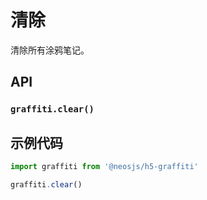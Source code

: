 # 清除

清除所有涂鸦笔记。

## API
### `graffiti.clear()`
### 

## 示例代码
```js
import graffiti from '@neosjs/h5-graffiti'

graffiti.clear()
```
